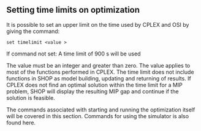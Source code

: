 ## Setting time limits on optimization
It is possible to set an upper limit on the time used by CPLEX and OSI by giving the command:
```
set timelimit <value >
```

If command not set: A time limit of 900 s will be used

The value must be an integer and greater than zero. The value applies to most of the functions performed in CPLEX. The time limit does not include functions in SHOP as model building, updating and returning of results. If CPLEX does not find an optimal solution within the time limit for a MIP problem, SHOP will display the resulting MIP gap and continue if the solution is feasible.

The commands associated with starting and running the optimization itself will be covered in this section. Commands for using the simulator is also found here.